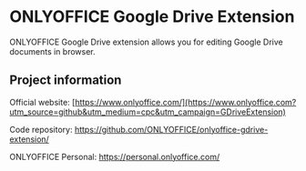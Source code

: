 # ONLYOFFICE Google Drive Extension

ONLYOFFICE Google Drive extension allows you for editing Google Drive documents in browser. 

## Project information 

Official website: [https://www.onlyoffice.com/](https://www.onlyoffice.com?utm_source=github&utm_medium=cpc&utm_campaign=GDriveExtension)

Code repository: https://github.com/ONLYOFFICE/onlyoffice-gdrive-extension/

ONLYOFFICE Personal: https://personal.onlyoffice.com/

